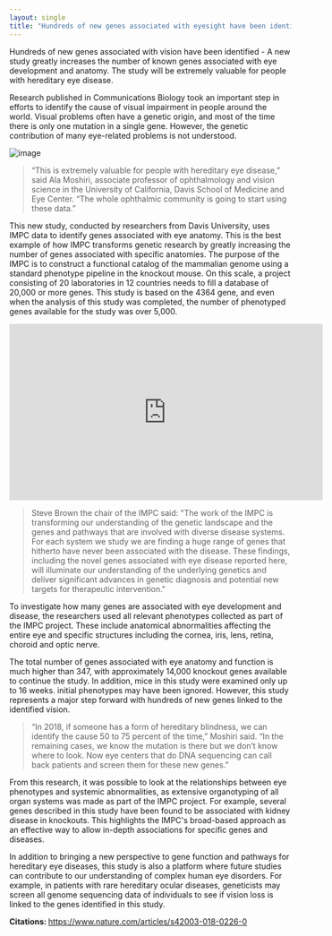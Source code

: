 ```yaml
---
layout: single
title: "Hundreds of new genes associated with eyesight have been identified - can be extremely important for people with hereditary eye disease"
---
```

Hundreds of new genes associated with vision have been identified - A new study greatly increases the number of known genes associated with eye development and anatomy. The study will be extremely valuable for people with hereditary eye disease.

Research published in Communications Biology took an important step in efforts to identify the cause of visual impairment in people around the world. Visual problems often have a genetic origin, and most of the time there is only one mutation in a single gene. However, the genetic contribution of many eye-related problems is not understood.

![image](https://images.unsplash.com/photo-1517920366573-9d35a519b7c2?ixlib=rb-1.2.1&ixid=eyJhcHBfaWQiOjEyMDd9&auto=format&fit=crop&w=1350&q=80)

> “This is extremely valuable for people with hereditary eye disease,” said Ala Moshiri, associate professor of ophthalmology and vision science in the University of California, Davis School of Medicine and Eye Center. “The whole ophthalmic community is going to start using these data.”

<script async src="//pagead2.googlesyndication.com/pagead/js/adsbygoogle.js"></script>
<ins class="adsbygoogle"
     style="display:block; text-align:center;"
     data-ad-layout="in-article"
     data-ad-format="fluid"
     data-ad-client="ca-pub-7868661326160958"
     data-ad-slot="3072558811"></ins>
<script>
     (adsbygoogle = window.adsbygoogle || []).push({});
</script>

This new study, conducted by researchers from Davis University, uses IMPC data to identify genes associated with eye anatomy. This is the best example of how IMPC transforms genetic research by greatly increasing the number of genes associated with specific anatomies. The purpose of the IMPC is to construct a functional catalog of the mammalian genome using a standard phenotype pipeline in the knockout mouse. On this scale, a project consisting of 20 laboratories in 12 countries needs to fill a database of 20,000 or more genes. This study is based on the 4364 gene, and even when the analysis of this study was completed, the number of phenotyped genes available for the study was over 5,000.

<iframe width="560" height="315" src="https://www.youtube.com/embed/Uh6wvsSF8JM" frameborder="0" allow="accelerometer; autoplay; encrypted-media; gyroscope; picture-in-picture" allowfullscreen></iframe>

> Steve Brown the chair of the IMPC said: "The work of the IMPC is transforming our understanding of the genetic landscape and the genes and pathways that are involved with diverse disease systems. For each system we study we are finding a huge range of genes that hitherto have never been associated with the disease. These findings, including the novel genes associated with eye disease reported here, will illuminate our understanding of the underlying genetics and deliver significant advances in genetic diagnosis and potential new targets for therapeutic intervention."

To investigate how many genes are associated with eye development and disease, the researchers used all relevant phenotypes collected as part of the IMPC project. These include anatomical abnormalities affecting the entire eye and specific structures including the cornea, iris, lens, retina, choroid and optic nerve.

The total number of genes associated with eye anatomy and function is much higher than 347, with approximately 14,000 knockout genes available to continue the study. In addition, mice in this study were examined only up to 16 weeks. initial phenotypes may have been ignored. However, this study represents a major step forward with hundreds of new genes linked to the identified vision.

<script async src="//pagead2.googlesyndication.com/pagead/js/adsbygoogle.js"></script>
<ins class="adsbygoogle"
     style="display:block; text-align:center;"
     data-ad-layout="in-article"
     data-ad-format="fluid"
     data-ad-client="ca-pub-7868661326160958"
     data-ad-slot="3072558811"></ins>
<script>
     (adsbygoogle = window.adsbygoogle || []).push({});
</script>

> “In 2018, if someone has a form of hereditary blindness, we can identify the cause 50 to 75 percent of the time,” Moshiri said. “In the remaining cases, we know the mutation is there but we don’t know where to look. Now eye centers that do DNA sequencing can call back patients and screen them for these new genes.”

From this research, it was possible to look at the relationships between eye phenotypes and systemic abnormalities, as extensive organotyping of all organ systems was made as part of the IMPC project. For example, several genes described in this study have been found to be associated with kidney disease in knockouts. This highlights the IMPC's broad-based approach as an effective way to allow in-depth associations for specific genes and diseases.

In addition to bringing a new perspective to gene function and pathways for hereditary eye diseases, this study is also a platform where future studies can contribute to our understanding of complex human eye disorders. For example, in patients with rare hereditary ocular diseases, geneticists may screen all genome sequencing data of individuals to see if vision loss is linked to the genes identified in this study.

<p class="notice--info"><strong>Citations: </strong><a href="https://www.nature.com/articles/s42003-018-0226-0">https://www.nature.com/articles/s42003-018-0226-0</a></p>
